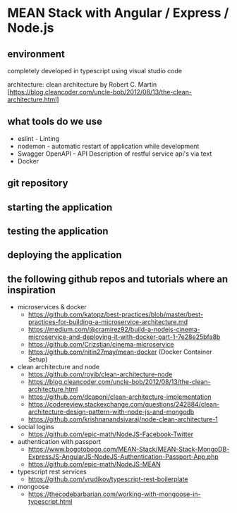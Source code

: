 # MEAN Stack with Angular / Express / Node.js

## environment

completely developed in typescript using visual studio code

architecture: clean architecture by Robert C. Martin [https://blog.cleancoder.com/uncle-bob/2012/08/13/the-clean-architecture.html]

## what tools do we use

* eslint - Linting
* nodemon - automatic restart of application while development
* Swagger OpenAPI - API Description of restful service api's via text
* Docker

## git repository


## starting the application

## testing the application

## deploying the application

## the following github repos and tutorials where an inspiration

- microservices & docker
  - https://github.com/katopz/best-practices/blob/master/best-practices-for-building-a-microservice-architecture.md
  - https://medium.com/@cramirez92/build-a-nodejs-cinema-microservice-and-deploying-it-with-docker-part-1-7e28e25bfa8b
  - https://github.com/Crizstian/cinema-microservice
  - https://github.com/nitin27may/mean-docker (Docker Container Setup)
- clean architecture and node
  - https://github.com/royib/clean-architecture-node
  - https://blog.cleancoder.com/uncle-bob/2012/08/13/the-clean-architecture.html
  - https://github.com/dcaponi/clean-architecture-implementation
  - https://codereview.stackexchange.com/questions/242884/clean-architecture-design-pattern-with-node-js-and-mongodb
  - https://github.com/krishnanandsivaraj/node-clean-architecture-1
- social logins
  - https://github.com/epic-math/NodeJS-Facebook-Twitter
- authentication with passport
  - https://www.bogotobogo.com/MEAN-Stack/MEAN-Stack-MongoDB-ExpressJS-AngularJS-NodeJS-Authentication-Passport-App.php
  - https://github.com/epic-math/NodeJS-MEAN
- typescript rest services
  - https://github.com/vrudikov/typescript-rest-boilerplate
- mongoose
  - https://thecodebarbarian.com/working-with-mongoose-in-typescript.html